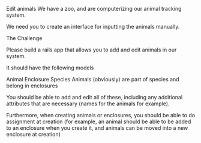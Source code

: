 Edit animals
We have a zoo, and are computerizing our animal tracking system.

We need you to create an interface for inputting the animals manually.

The Challenge

Please build a rails app that allows you to add and edit animals in our system.

It should have the following models

Animal
Enclosure
Species
Animals (obviously) are part of species and belong in enclosures

You should be able to add and edit all of these, including any additional attributes that are necessary (names for the animals for example).

Furthermore, when creating animals or enclosures, you should be able to do assignment at creation (for example, an animal should be able to be added to an enclosure when you create it, and animals can be moved into a new enclosure at creation)